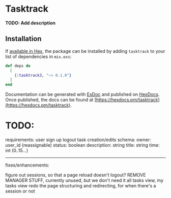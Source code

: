 # Tasktrack

**TODO: Add description**

## Installation

If [available in Hex](https://hex.pm/docs/publish), the package can be installed
by adding `tasktrack` to your list of dependencies in `mix.exs`:

```elixir
def deps do
  [
    {:tasktrack3, "~> 0.1.0"}
  ]
end
```

Documentation can be generated with [ExDoc](https://github.com/elixir-lang/ex_doc)
and published on [HexDocs](https://hexdocs.pm). Once published, the docs can
be found at [https://hexdocs.pm/tasktrack](https://hexdocs.pm/tasktrack).


# TODO:

requirements:
user sign up
logout
task creation/edits
  schema:
    owner: user_id (reassignable)
    status: boolean
    description: string
    title: string
    time: int (0..15...)


-----

fixes/enhancements:

figure out sessions, so that a page reload doesn't logout?
REMOVE MANAGER STUFF, currently unused, but we don't need it
all tasks view, my tasks view
redo the page structuring and redirecting, for when there's a session or not